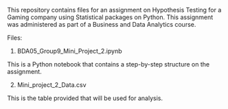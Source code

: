 This repository contains files for an assignment on Hypothesis Testing for a Gaming company using Statistical packages on Python. This assignment was administered as part of a Business and Data Analytics course.

Files:

1. BDA05_Group9_Mini_Project_2.ipynb

This is a Python notebook that contains a step-by-step structure on the assignment.

2. Mini_project_2_Data.csv 

This is the table provided that will be used for analysis.
